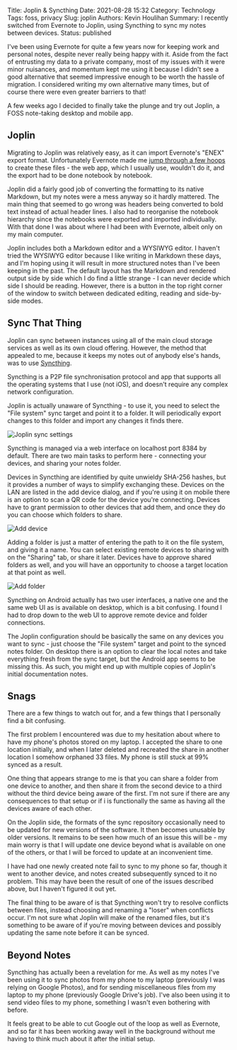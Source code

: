 Title: Joplin & Syncthing
Date: 2021-08-28 15:32
Category: Technology
Tags: foss, privacy
Slug: joplin
Authors: Kevin Houlihan
Summary: I recently switched from Evernote to Joplin, using Syncthing to sync my notes between devices.
Status: published

I've been using Evernote for quite a few years now for keeping work and personal notes, despite never really being happy with it. Aside from the fact of entrusting my data to a private company, most of my issues with it were minor nuisances, and momentum kept me using it because I didn't see a good alternative that seemed impressive enough to be worth the hassle of migration. I considered writing my own alternative many times, but of course there were even greater barriers to that!

A few weeks ago I decided to finally take the plunge and try out Joplin, a FOSS note-taking desktop and mobile app.

## Joplin

Migrating to Joplin was relatively easy, as it can import Evernote's "ENEX" export format. Unfortunately Evernote made me [jump through a few hoops][export] to create these files - the web app, which I usually use, wouldn't do it, and the export had to be done notebook by notebook.

Joplin did a fairly good job of converting the formatting to its native Markdown, but my notes were a mess anyway so it hardly mattered. The main thing that seemed to go wrong was headers being converted to bold text instead of actual header lines. I also had to reorganise the notebook hierarchy since the notebooks were exported and imported individually. With that done I was about where I had been with Evernote, albeit only on my main computer.

Joplin includes both a Markdown editor and a WYSIWYG editor. I haven't tried the WYSIWYG editor because I like writing in Markdown these days, and I'm hoping using it will result in more structured notes than I've been keeping in the past. The default layout has the Markdown and rendered output side by side which I do find a little strange - I can never decide which side I should be reading. However, there is a button in the top right corner of the window to switch between dedicated editing, reading and side-by-side modes.

## Sync That Thing

Joplin can sync between instances using all of the main cloud storage services as well as its own cloud offering. However, the method that appealed to me, because it keeps my notes out of anybody else's hands, was to use [Syncthing][syncthing].

Syncthing is a P2P file synchronisation protocol and app that supports all the operating systems that I use (not iOS), and doesn't require any complex network configuration.

Joplin is actually unaware of Syncthing - to use it, you need to select the "File system" sync target and point it to a folder. It will periodically export changes to this folder and import any changes it finds there.

![Joplin sync settings]({static}/images/joplin/joplinsettings.png "Joplin sync settings")

Syncthing is managed via a web interface on localhost port 8384 by default. There are two main tasks to perform here - connecting your devices, and sharing your notes folder.

Devices in Syncthing are identified by quite unwieldy SHA-256 hashes, but it provides a number of ways to simplify exchanging these. Devices on the LAN are listed in the add device dialog, and if you're using it on mobile there is an option to scan a QR code for the device you're connecting. Devices have to grant permission to other devices that add them, and once they do you can choose which folders to share.

![Add device]({static}/images/joplin/adddevice.png "Add device")

Adding a folder is just a matter of entering the path to it on the file system, and giving it a name. You can select existing remote devices to sharing with on the "Sharing" tab, or share it later. Devices have to approve shared folders as well, and you will have an opportunity to choose a target location at that point as well.

![Add folder]({static}/images/joplin/addfolder.png "Add folder")

Syncthing on Android actually has two user interfaces, a native one and the same web UI as is available on desktop, which is a bit confusing. I found I had to drop down to the web UI to approve remote device and folder connections.

The Joplin configuration should be basically the same on any devices you want to sync - just choose the "File system" target and point to the synced notes folder. On desktop there is an option to clear the local notes and take everything fresh from the sync target, but the Android app seems to be missing this. As such, you might end up with multiple copies of Joplin's initial documentation notes.

## Snags

There are a few things to watch out for, and a few things that I personally find a bit confusing.

The first problem I encountered was due to my hesitation about where to have my phone's photos stored on my laptop. I accepted the share to one location initially, and when I later deleted and recreated the share in another location I somehow orphaned 33 files. My phone is still stuck at 99% synced as a result.

One thing that appears strange to me is that you can share a folder from one device to another, and then share it from the second device to a third without the third device being aware of the first. I'm not sure if there are any consequences to that setup or if i is functionally the same as having all the devices aware of each other.

On the Joplin side, the formats of the sync repository occasionally need to be updated for new versions of the software. It then becomes unusable by older versions. It remains to be seen how much of an issue this will be - my main worry is that I will update one device beyond what is available on one of the others, or that I will be forced to update at an inconvenient time.

I have had one newly created note fail to sync to my phone so far, though it went to another device, and notes created subsequently synced to it no problem. This may have been the result of one of the issues described above, but I haven't figured it out yet.

The final thing to be aware of is that Syncthing won't try to resolve conflicts between files, instead choosing and renaming a "loser" when conflicts occur. I'm not sure what Joplin will make of the renamed files, but it's something to be aware of if you're moving between devices and possibly updating the same note before it can be synced.

## Beyond Notes

Syncthing has actually been a revelation for me. As well as my notes I've been using it to sync photos from my phone to my laptop (previously I was relying on Google Photos), and for sending miscellaneous files from my laptop to my phone (previously Google Drive's job). I've also been using it to send video files to my phone, something I wasn't even bothering with before.

It feels great to be able to cut Google out of the loop as well as Evernote, and so far it has been working away well in the background without me having to think much about it after the initial setup.

[Joplin]: https://joplinapp.org/ "Joplin's website"
[export]: https://help.evernote.com/hc/en-us/articles/209005557-Export-notes-and-notebooks-as-ENEX-or-HTML "How to export notes from Evernote"
[syncthing]: https://syncthing.net/ "Syncthing website"
